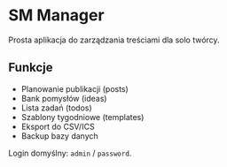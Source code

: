 # SM Manager

Prosta aplikacja do zarządzania treściami dla solo twórcy.

## Funkcje
- Planowanie publikacji (posts)
- Bank pomysłów (ideas)
- Lista zadań (todos)
- Szablony tygodniowe (templates)
- Eksport do CSV/ICS
- Backup bazy danych

Login domyślny: `admin` / `password`.
